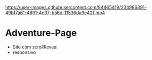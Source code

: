 

https://user-images.githubusercontent.com/84465419/234986391-49bf7a61-4891-4e37-b56d-11536da9e401.mp4

# Adventure-Page
- Site com scrollReveal
- responsivo
  
